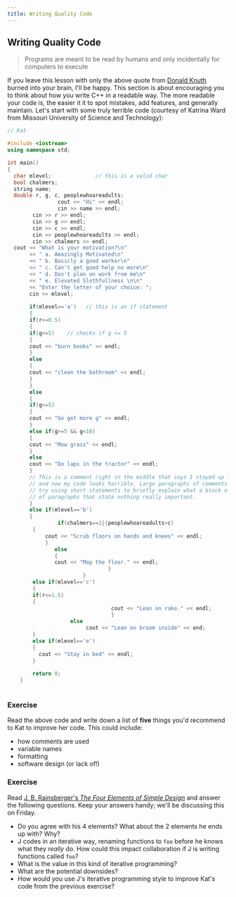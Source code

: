 ```yaml
---
title: Writing Quality Code
---
```


## Writing Quality Code

> Programs are meant to be read by humans and only incidentally for computers to execute

If you leave this lesson with only the above quote from [Donald Knuth][wiki-dk] burned into your brain, I'll be happy. This section is about encouraging you to think about how you write C++ in a readable way. The more readable your code is, the easier it it to spot mistakes, add features, and generally maintain. Let's start with some truly terrible code (courtesy of Katrina Ward from Missouri University of Science and Technology):

``` cpp
// Kat                                                               

#include <iostream>
using namespace std;

int main()
{
  char mlevel;              // this is a valid char                   
  bool chalmers;
  string name;
  double r, g, c, peoplewhoareadults;                                            
                cout << "Hi" << endl;
				cin >> name >> endl;
		cin >> r >> endl;                                            
		cin >> g >> endl;
		cin >> c >> endl;
		cin >> peoplewhoareadults >> endl;
		cin >> chalmers >> endl;
  cout << "What is your motivation?\n"
       << " a. Amazingly Motivated\n"
	   << " b. Basicly a good worker\n"
	   << " c. Can't get good help no more\n"
	   << " d. Don't plan on work from me\n"
	   << " e. Elevated Slothfullness \n\n"
	   << "Enter the letter of your choice: ";
	   cin >> mlevel;
	   
	   if(mlevel=='a')   // this is an if statement
	   {
	   if(r>=0.5)
	   {
	   if(g<=5)    // checks if g <= 5
	   {
	   cout << "burn books" << endl;
	   }
	   else
	   {
	   cout << "clean the bathroom" << endl;
	   }
	   }
	   else
	   {
	   if(g<=5)
	   {
	   cout << "Go get more g" << endl;
	   }
	   else if(g>=5 && g<10)
	   {
	   cout << "Mow grass" << endl;
	   }
	   else
	   cout << "Do laps in the tractor" << endl;
	   }
	   // This is a comment right in the middle that says I stayed up too late and didn't do my homework
	   // and now my code looks horrible. Large paragraphs of comments makes your code harder to read
	   // try using short statements to briefly explain what a block of code is actually doing instead
	   // of paragraphs that state nothing really important.
	   }
	   else if(mlevel=='b')
	   {
	            if(chalmers==1||peoplewhoareadults>c)
		{
		    cout << "Scrub floors on hands and knees" << endl;
			}
			   else
			   {
			   cout << "Mop the floor." << endl;
			                    }
						}
		else if(mlevel=='c')
		{
		if(r<=1.5)
		{
		                         cout << "Lean on rake." << endl;
								 }
					else
					     cout << "Lean on broom inside" << end;
		}
		else if(mlevel=='e')
		{
		  cout << "Stay in bed" << endl;
		}
		
		return 0;
	}
			   
```

### Exercise

Read the above code and write down a list of **five** things you'd recommend to Kat to improve her code. This could include:

- how comments are used
- variable names
- formatting
- software design (or lack of!)

### Exercise

Read [J. B. Rainsberger's *The Four Elements of Simple Design*][four-elements] and answer the following questions. Keep your answers handy; we'll be discussing this on Friday.

- Do you agree with his 4 elements? What about the 2 elements he ends up with? Why?
- J codes in an iterative way, renaming functions to `foo` before he knows what they *really* do. How could this impact collaboration if J is writing functions called `foo`?
- What is the value in this kind of iterative programming?
- What are the potential downsides?
- How would you use J's iterative programming style to improve Kat's code from the previous exercise?


[wiki-dk]: https://en.wikipedia.org/wiki/Donald_Knuth
[kat-example]: https://web.mst.edu/~price/cs53/code_example.html
[four-elements]: https://blog.jbrains.ca/permalink/the-four-elements-of-simple-design
